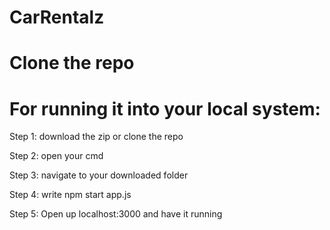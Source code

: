 # CarRentalz

# Clone the repo

# For running it into your local system:
   Step 1: download the zip or clone the repo
   
   Step 2: open your cmd
   
   Step 3: navigate to your downloaded folder
   
   Step 4: write npm start app.js
   
   Step 5: Open up localhost:3000 and have it running
  

